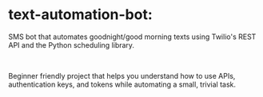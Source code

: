 # text-automation-bot:

SMS bot that automates goodnight/good morning texts using Twilio's REST API and the Python scheduling library.

<br>

Beginner friendly project that helps you understand how to use APIs, authentication keys, and tokens while automating a small, trivial task.
